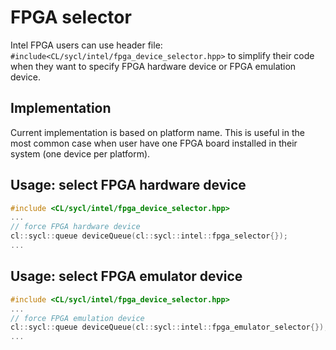 # FPGA selector

Intel FPGA users can use header file: `#include<CL/sycl/intel/fpga_device_selector.hpp>` to simplify their code
when they want to specify FPGA hardware device or FPGA emulation device.

## Implementation

Current implementation is based on platform name. This is useful in the most common case when user have
one FPGA board installed in their system (one device per platform). 

## Usage: select FPGA hardware device
```c++
#include <CL/sycl/intel/fpga_device_selector.hpp>
...
// force FPGA hardware device
cl::sycl::queue deviceQueue(cl::sycl::intel::fpga_selector{});
...
```

## Usage: select FPGA emulator device
```c++
#include <CL/sycl/intel/fpga_device_selector.hpp>
...
// force FPGA emulation device
cl::sycl::queue deviceQueue(cl::sycl::intel::fpga_emulator_selector{});
...
```
